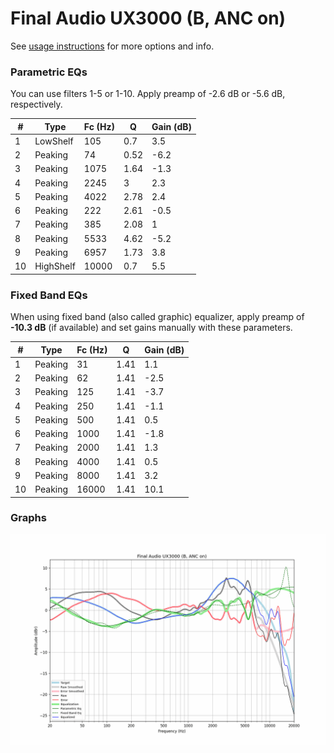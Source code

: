 # Final Audio UX3000 (B, ANC on)
See [usage instructions](https://github.com/jaakkopasanen/AutoEq#usage) for more options and info.

### Parametric EQs
You can use filters 1-5 or 1-10. Apply preamp of -2.6 dB or -5.6 dB, respectively.

|   # | Type      |   Fc (Hz) |    Q |   Gain (dB) |
|-----|-----------|-----------|------|-------------|
|   1 | LowShelf  |       105 | 0.7  |         3.5 |
|   2 | Peaking   |        74 | 0.52 |        -6.2 |
|   3 | Peaking   |      1075 | 1.64 |        -1.3 |
|   4 | Peaking   |      2245 | 3    |         2.3 |
|   5 | Peaking   |      4022 | 2.78 |         2.4 |
|   6 | Peaking   |       222 | 2.61 |        -0.5 |
|   7 | Peaking   |       385 | 2.08 |         1   |
|   8 | Peaking   |      5533 | 4.62 |        -5.2 |
|   9 | Peaking   |      6957 | 1.73 |         3.8 |
|  10 | HighShelf |     10000 | 0.7  |         5.5 |

### Fixed Band EQs
When using fixed band (also called graphic) equalizer, apply preamp of **-10.3 dB** (if available) and set gains manually with these parameters.

|   # | Type    |   Fc (Hz) |    Q |   Gain (dB) |
|-----|---------|-----------|------|-------------|
|   1 | Peaking |        31 | 1.41 |         1.1 |
|   2 | Peaking |        62 | 1.41 |        -2.5 |
|   3 | Peaking |       125 | 1.41 |        -3.7 |
|   4 | Peaking |       250 | 1.41 |        -1.1 |
|   5 | Peaking |       500 | 1.41 |         0.5 |
|   6 | Peaking |      1000 | 1.41 |        -1.8 |
|   7 | Peaking |      2000 | 1.41 |         1.3 |
|   8 | Peaking |      4000 | 1.41 |         0.5 |
|   9 | Peaking |      8000 | 1.41 |         3.2 |
|  10 | Peaking |     16000 | 1.41 |        10.1 |

### Graphs
![](./Final%20Audio%20UX3000%20(B,%20ANC%20on).png)
